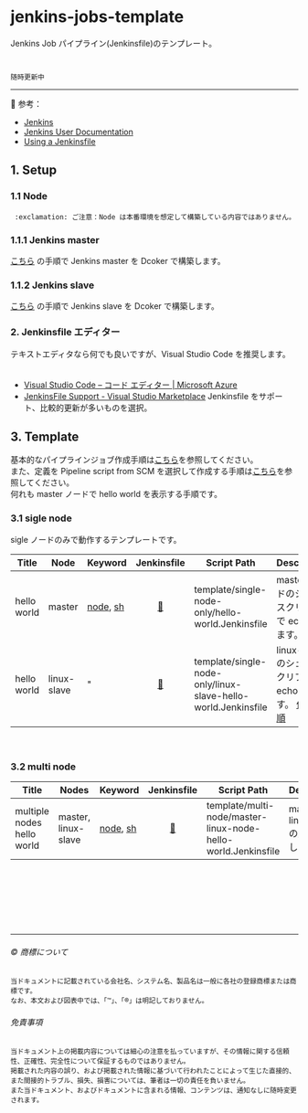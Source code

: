 # jenkins-jobs-template

Jenkins Job パイプライン(Jenkinsfile)のテンプレート。  
　  
　  
``随時更新中``  



---

:book: 参考：  

* [Jenkins](https://www.jenkins.io/)  
* [Jenkins User Documentation](https://www.jenkins.io/doc/)  
* [Using a Jenkinsfile](https://www.jenkins.io/doc/book/pipeline/jenkinsfile/)    

## 1. Setup

### 1.1 Node

`` :exclamation: ご注意：Node は本番環境を想定して構築している内容ではありません。``

### 1.1.1 Jenkins master

[こちら](setup-master) の手順で Jenkins master を Dcoker で構築します。

### 1.1.2 Jenkins slave  

[こちら](setup-slave-linux) の手順で Jenkins slave を Dcoker で構築します。    


### 2. Jenkinsfile エディター

テキストエディタなら何でも良いですが、Visual Studio Code を推奨します。  
　  
* [Visual Studio Code – コード エディター | Microsoft Azure](https://azure.microsoft.com/ja-jp/products/visual-studio-code/)
* [JenkinsFile Support - Visual Studio Marketplace](https://marketplace.visualstudio.com/items?itemName=ivory-lab.jenkinsfile-support)  Jenkinsfile をサポート、比較的更新が多いものを選択。


## 3. Template

基本的なパイプラインジョブ作成手順は[こちら](template/single-node-only/README.md)を参照してください。  
また、定義を Pipeline script from SCM を選択して作成する手順は[こちら](template/single-node-only/SCM.md)を参照してください。  
何れも master ノードで hello world を表示する手順です。  

### 3.1 sigle node

sigle ノードのみで動作するテンプレートです。

| Title | Node | Keyword | Jenkinsfile | Script Path | Description 
| ----- | ---- | ---- | :---------: |----------- |----------- 
| hello world | master | [node](https://www.jenkins.io/doc/book/pipeline/#node), [sh](https://www.jenkins.io/doc/pipeline/steps/workflow-durable-task-step/#sh-shell-script)  | [:page_facing_up:](template/single-node-only/master-hello-world.Jenkinsfile) | template/single-node-only/hello-world.Jenkinsfile | master ノードのシェルスクリプトで echo します。 
| hello world | linux-slave | " | [:page_facing_up:](template/single-node-only/linux-slave-hello-world.Jenkinsfile) | template/single-node-only/linux-slave-hello-world.Jenkinsfile | linux-salve のシェルスクリプトで echo します。  [作成手順](template/single-node-only/SCM-LINUX-SLAVE.md)  

　  
### 3.2 multi node

| Title | Nodes | Keyword | Jenkinsfile | Script Path | Description 
| ----- | ---- | ---- | :---------: |----------- |----------- 
| multiple nodes hello world | master, linux-slave | [node](https://www.jenkins.io/doc/book/pipeline/#node), [sh](https://www.jenkins.io/doc/pipeline/steps/workflow-durable-task-step/#sh-shell-script)  | [:page_facing_up:](template/multi-node/master-linux-node-hello-world.Jenkinsfile) | template/multi-node/master-linux-node-hello-world.Jenkinsfile |  master → linux-slave の順で echo します。 
　  
　  
　  
　  
　  

* * *

###### :copyright: 商標について

<sup>当ドキュメントに記載されている会社名、システム名、製品名は一般に各社の登録商標または商標です。</sup>  
<sup>なお、本文および図表中では、「™」、「®」は明記しておりません。</sup>  

###### 免責事項  
<sup>当ドキュメント上の掲載内容については細心の注意を払っていますが、その情報に関する信頼性、正確性、完全性について保証するものではありません。</sup>  
<sup>掲載された内容の誤り、および掲載された情報に基づいて行われたことによって生じた直接的、また間接的トラブル、損失、損害については、筆者は一切の責任を負いません。</sup>  
<sup>また当ドキュメント、およびドキュメントに含まれる情報、コンテンツは、通知なしに随時変更されます。</sup>  


